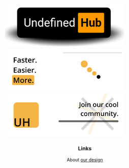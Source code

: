 ![Logo](https://github.com/undefinedhub/.github/blob/6cd6552abc11003f93432eaf75f757350a6a1145/profile/UndefinedImage%20%5BFC19835%5D.png) 
![Part 1](https://github.com/undefinedhub/.github/blob/1d1e1476adb9dc4a3fa87b6e9e569a7b863fee1a/profile/%D0%9D%D0%BE%D0%B2%D1%8B%D0%B9%20%D0%BF%D1%80%D0%BE%D0%B5%D0%BA%D1%82%2042%20%5BE1A81E4%5D.png)
![Part 2](https://github.com/undefinedhub/.github/blob/a588df39a7f8b3804e8401098720b0ce97f01535/profile/%D0%9D%D0%BE%D0%B2%D1%8B%D0%B9%20%D0%BF%D1%80%D0%BE%D0%B5%D0%BA%D1%82%2043%20%5B248ADE9%5D.png)
----
<div align="center">
<h3>Links</h3>
<p>About <a href="https://github.com">our design</a></p>
</div>
